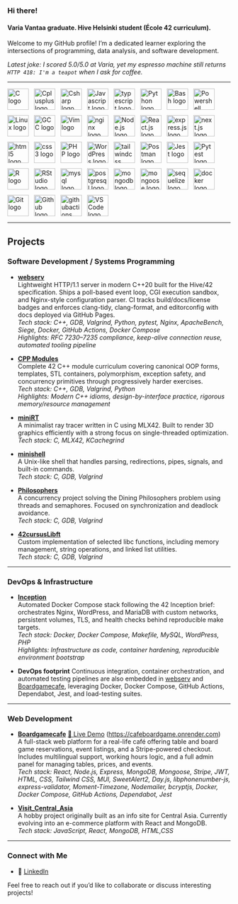 ### Hi there!

#### Varia Vantaa graduate. Hive Helsinki student (École 42 curriculum).

Welcome to my GitHub profile! I’m a dedicated learner exploring the intersections of programming, data analysis, and software development.

*Latest joke: I scored 5.0/5.0 at Varia, yet my espresso machine still returns `HTTP 418: I'm a teapot` when I ask for coffee.*

---

<div align="left" style="display: flex; flex-wrap: wrap; gap: 12px; align-items: center;">
  <img src="https://cdn.jsdelivr.net/gh/devicons/devicon/icons/c/c-original.svg" height="48" alt="C logo" />
  <img src="https://cdn.jsdelivr.net/gh/devicons/devicon/icons/cplusplus/cplusplus-original.svg" height="48" alt="Cplusplus logo" />
  <img src="https://cdn.jsdelivr.net/gh/devicons/devicon/icons/csharp/csharp-original.svg" height="48" alt="Csharp logo" />
  <img src="https://cdn.jsdelivr.net/gh/devicons/devicon/icons/javascript/javascript-original.svg" height="48" alt="Javascript logo" />
  <img src="https://cdn.jsdelivr.net/gh/devicons/devicon/icons/typescript/typescript-original.svg" height="48" alt="typescript logo" />
  <img src="https://cdn.jsdelivr.net/gh/devicons/devicon/icons/python/python-original.svg" height="48" alt="Python logo" />
  <img src="https://cdn.jsdelivr.net/gh/devicons/devicon/icons/bash/bash-original.svg" height="48" alt="Bash logo" />
  <img src="https://cdn.jsdelivr.net/gh/devicons/devicon/icons/powershell/powershell-original.svg" height="48" alt="Powershell logo" />
  <img src="https://cdn.jsdelivr.net/gh/devicons/devicon/icons/linux/linux-original.svg" height="48" alt="Linux logo" />
  <img src="https://cdn.jsdelivr.net/gh/devicons/devicon/icons/gcc/gcc-original.svg" height="48" alt="GCC logo" />
  <img src="https://cdn.jsdelivr.net/gh/devicons/devicon/icons/vim/vim-original.svg" height="48" alt="Vim logo" />
  <img src="https://cdn.jsdelivr.net/gh/devicons/devicon/icons/nginx/nginx-original.svg" height="48" alt="nginx logo" />
  <img src="https://cdn.jsdelivr.net/gh/devicons/devicon/icons/nodejs/nodejs-original.svg" height="48" alt="Node.js logo" />
  <img src="https://cdn.jsdelivr.net/gh/devicons/devicon/icons/react/react-original.svg" height="48" alt="React.js logo" />
  <img src="https://cdn.jsdelivr.net/gh/devicons/devicon/icons/express/express-original.svg" height="48" alt="express.js logo" />
  <img src="https://cdn.jsdelivr.net/gh/devicons/devicon/icons/nextjs/nextjs-original.svg" height="48" alt="next.js logo" />
  <img src="https://cdn.jsdelivr.net/gh/devicons/devicon/icons/html5/html5-original.svg" height="48" alt="html5 logo" />
  <img src="https://cdn.jsdelivr.net/gh/devicons/devicon/icons/css3/css3-original.svg" height="48" alt="css3 logo" />
  <img src="https://cdn.jsdelivr.net/gh/devicons/devicon/icons/php/php-original.svg" height="48" alt="PHP logo" />
  <img src="https://cdn.jsdelivr.net/gh/devicons/devicon/icons/wordpress/wordpress-original.svg" height="48" alt="WordPress logo" />
  <img src="https://cdn.jsdelivr.net/gh/devicons/devicon/icons/tailwindcss/tailwindcss-original.svg" height="48" alt="tailwindcss logo" />
  <img src="https://cdn.jsdelivr.net/gh/devicons/devicon/icons/postman/postman-original.svg" height="48" alt="Postman logo" />
  <img src="https://cdn.jsdelivr.net/gh/devicons/devicon/icons/jest/jest-plain.svg" height="48" alt="Jest logo" />
  <img src="https://cdn.jsdelivr.net/gh/devicons/devicon/icons/pytest/pytest-original.svg" height="48" alt="Pytest logo" />
  <img src="https://cdn.jsdelivr.net/gh/devicons/devicon/icons/r/r-original.svg" height="48" alt="R logo" />
  <img src="https://cdn.jsdelivr.net/gh/devicons/devicon/icons/rstudio/rstudio-original.svg" height="48" alt="RStudio logo" />
  <img src="https://cdn.jsdelivr.net/gh/devicons/devicon/icons/mysql/mysql-original.svg" height="48" alt="mysql logo" />
  <img src="https://cdn.jsdelivr.net/gh/devicons/devicon/icons/postgresql/postgresql-original.svg" height="48" alt="postgresql logo" />
  <img src="https://cdn.jsdelivr.net/gh/devicons/devicon/icons/mongodb/mongodb-original.svg" height="48" alt="mongodb logo" />
  <img src="https://cdn.jsdelivr.net/gh/devicons/devicon/icons/mongoose/mongoose-original.svg" height="48" alt="mongoose logo" />
  <img src="https://cdn.jsdelivr.net/gh/devicons/devicon/icons/sequelize/sequelize-original.svg" height="48" alt="sequelize logo" />
  <img src="https://cdn.jsdelivr.net/gh/devicons/devicon/icons/docker/docker-original.svg" height="48" alt="docker logo" />
  <img src="https://cdn.jsdelivr.net/gh/devicons/devicon/icons/git/git-original.svg" height="48" alt="Git logo" />
  <img src="https://cdn.jsdelivr.net/gh/devicons/devicon/icons/github/github-original.svg" height="48" alt="Github logo" />
  <img src="https://cdn.jsdelivr.net/gh/devicons/devicon/icons/githubactions/githubactions-original.svg" height="48" alt="githubactions logo" />
  <img src="https://cdn.jsdelivr.net/gh/devicons/devicon/icons/vscode/vscode-original.svg" height="48" alt="VS Code logo" />
</div>

---

## Projects  

### Software Development / Systems Programming

- [**webserv**](https://github.com/RychkovIurii/webserv_42)  
  Lightweight HTTP/1.1 server in modern C++20 built for the Hive/42 specification. Ships a poll-based event loop, CGI execution sandbox, and Nginx-style configuration parser. CI tracks build/docs/license badges and enforces clang-tidy, clang-format, and editorconfig with docs deployed via GitHub Pages.  
  *Tech stack: C++, GDB, Valgrind, Python, pytest, Nginx, ApacheBench, Siege, Docker, GitHub Actions, Docker Compose*  
  *Highlights: RFC 7230–7235 compliance, keep-alive connection reuse, automated tooling pipeline*

- [**CPP Modules**](https://github.com/RychkovIurii/CPP)  
  Complete 42 C++ module curriculum covering canonical OOP forms, templates, STL containers, polymorphism, exception safety, and concurrency primitives through progressively harder exercises.  
  *Tech stack: C++, GDB, Valgrind, Python*  
  *Highlights: Modern C++ idioms, design-by-interface practice, rigorous memory/resource management*

- [**miniRT**](https://github.com/RychkovIurii/miniRayTracer)  
  A minimalist ray tracer written in C using MLX42. Built to render 3D graphics efficiently with a strong focus on single-threaded optimization.  
  *Tech stack: C, MLX42, KCachegrind*

- [**minishell**](https://github.com/RychkovIurii/minishell)  
  A Unix-like shell that handles parsing, redirections, pipes, signals, and built-in commands.  
  *Tech stack: C, GDB, Valgrind*

- [**Philosophers**](https://github.com/RychkovIurii/Philosophers)  
  A concurrency project solving the Dining Philosophers problem using threads and semaphores. Focused on synchronization and deadlock avoidance.  
  *Tech stack: C, GDB, Valgrind*

- [**42cursusLibft**](https://github.com/RychkovIurii/42cursusLibft)  
  Custom implementation of selected libc functions, including memory management, string operations, and linked list utilities.  
  *Tech stack: C, GDB, Valgrind*

---

### DevOps & Infrastructure

- [**Inception**](https://github.com/RychkovIurii/inception)  
  Automated Docker Compose stack following the 42 Inception brief: orchestrates Nginx, WordPress, and MariaDB with custom networks, persistent volumes, TLS, and health checks behind reproducible make targets.  
  *Tech stack: Docker, Docker Compose, Makefile, MySQL, WordPress, PHP*  
  *Highlights: Infrastructure as code, container hardening, reproducible environment bootstrap*

- **DevOps footprint**  Continuous integration, container orchestration, and automated testing pipelines are also embedded in [webserv](https://github.com/RychkovIurii/webserv_42) and [Boardgamecafe](https://github.com/RychkovIurii/boardgamecafe), leveraging Docker, Docker Compose, GitHub Actions, Dependabot, Jest, and load-testing suites.

---

### Web Development

- [**Boardgamecafe**](https://github.com/RychkovIurii/boardgamecafe)
 [🔗 Live Demo](https://cafeboardgame.onrender.com) (https://cafeboardgame.onrender.com)  
  A full-stack web platform for a real-life café offering table and board game reservations, event listings, and a Stripe-powered checkout. Includes multilingual support, working hours logic, and a full admin panel for managing tables, prices, and events.  
  *Tech stack: React, Node.js, Express, MongoDB, Mongoose, Stripe, JWT, HTML, CSS, Tailwind CSS, MUI, SweetAlert2, Day.js, libphonenumber-js, express-validator, Moment-Timezone, Nodemailer, bcryptjs, Docker, Docker Compose, GitHub Actions, Dependabot, Jest*

- [**Visit_Central_Asia**](https://github.com/RychkovIurii/Visit_Central_Asia)  
  A hobby project originally built as an info site for Central Asia. Currently evolving into an e-commerce platform with React and MongoDB.  
  *Tech stack: JavaScript, React, MongoDB, HTML,CSS*

---

### Connect with Me  

- 💼 [LinkedIn](https://www.linkedin.com/in/iuriirychkov)  

Feel free to reach out if you’d like to collaborate or discuss interesting projects!



<!--
**RychkovIurii/RychkovIurii** is a ✨ _special_ ✨ repository because its `README.md` (this file) appears on your GitHub profile.

Here are some ideas to get you started:

- 🔭 I’m currently working on ...
- 🌱 I’m currently learning ...
- 👯 I’m looking to collaborate on ...
- 🤔 I’m looking for help with ...
- 💬 Ask me about ...
- 📫 How to reach me: ...
- 😄 Pronouns: ...
- ⚡ Fun fact: ...
-->
